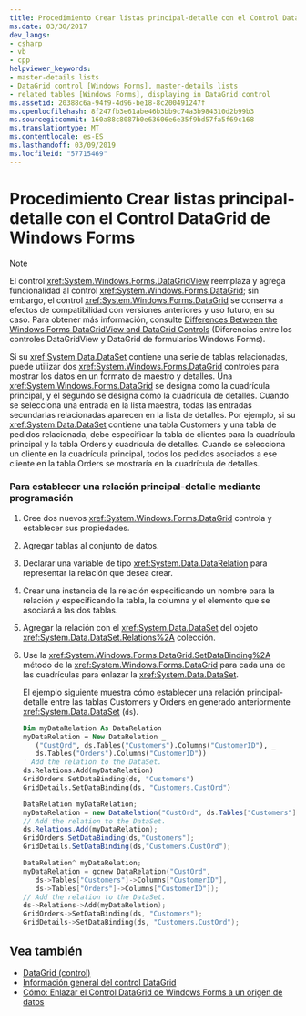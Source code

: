 ```yaml
---
title: Procedimiento Crear listas principal-detalle con el Control DataGrid de Windows Forms
ms.date: 03/30/2017
dev_langs:
- csharp
- vb
- cpp
helpviewer_keywords:
- master-details lists
- DataGrid control [Windows Forms], master-details lists
- related tables [Windows Forms], displaying in DataGrid control
ms.assetid: 20388c6a-94f9-4d96-be18-8c200491247f
ms.openlocfilehash: 8f247fb3e61abe46b3bb9c74a3b984310d2b99b3
ms.sourcegitcommit: 160a88c8087b0e63606e6e35f9bd57fa5f69c168
ms.translationtype: MT
ms.contentlocale: es-ES
ms.lasthandoff: 03/09/2019
ms.locfileid: "57715469"
---
```

# <a name="how-to-create-masterdetail-lists-with-the-windows-forms-datagrid-control"></a>Procedimiento Crear listas principal-detalle con el Control DataGrid de Windows Forms
> [!NOTE]
>  El control <xref:System.Windows.Forms.DataGridView> reemplaza y agrega funcionalidad al control <xref:System.Windows.Forms.DataGrid>; sin embargo, el control <xref:System.Windows.Forms.DataGrid> se conserva a efectos de compatibilidad con versiones anteriores y uso futuro, en su caso. Para obtener más información, consulte [Differences Between the Windows Forms DataGridView and DataGrid Controls](differences-between-the-windows-forms-datagridview-and-datagrid-controls.md) (Diferencias entre los controles DataGridView y DataGrid de formularios Windows Forms).  
  
 Si su <xref:System.Data.DataSet> contiene una serie de tablas relacionadas, puede utilizar dos <xref:System.Windows.Forms.DataGrid> controles para mostrar los datos en un formato de maestro y detalles. Una <xref:System.Windows.Forms.DataGrid> se designa como la cuadrícula principal, y el segundo se designa como la cuadrícula de detalles. Cuando se selecciona una entrada en la lista maestra, todas las entradas secundarias relacionadas aparecen en la lista de detalles. Por ejemplo, si su <xref:System.Data.DataSet> contiene una tabla Customers y una tabla de pedidos relacionada, debe especificar la tabla de clientes para la cuadrícula principal y la tabla Orders y cuadrícula de detalles. Cuando se selecciona un cliente en la cuadrícula principal, todos los pedidos asociados a ese cliente en la tabla Orders se mostraría en la cuadrícula de detalles.  
  
### <a name="to-set-a-masterdetail-relationship-programmatically"></a>Para establecer una relación principal-detalle mediante programación  
  
1.  Cree dos nuevos <xref:System.Windows.Forms.DataGrid> controla y establecer sus propiedades.  
  
2.  Agregar tablas al conjunto de datos.  
  
3.  Declarar una variable de tipo <xref:System.Data.DataRelation> para representar la relación que desea crear.  
  
4.  Crear una instancia de la relación especificando un nombre para la relación y especificando la tabla, la columna y el elemento que se asociará a las dos tablas.  
  
5.  Agregar la relación con el <xref:System.Data.DataSet> del objeto <xref:System.Data.DataSet.Relations%2A> colección.  
  
6.  Use la <xref:System.Windows.Forms.DataGrid.SetDataBinding%2A> método de la <xref:System.Windows.Forms.DataGrid> para cada una de las cuadrículas para enlazar la <xref:System.Data.DataSet>.  
  
     El ejemplo siguiente muestra cómo establecer una relación principal-detalle entre las tablas Customers y Orders en generado anteriormente <xref:System.Data.DataSet> (`ds`).  
  
    ```vb  
    Dim myDataRelation As DataRelation  
    myDataRelation = New DataRelation _  
       ("CustOrd", ds.Tables("Customers").Columns("CustomerID"), _  
       ds.Tables("Orders").Columns("CustomerID"))  
    ' Add the relation to the DataSet.  
    ds.Relations.Add(myDataRelation)  
    GridOrders.SetDataBinding(ds, "Customers")  
    GridDetails.SetDataBinding(ds, "Customers.CustOrd")  
    ```  
  
    ```csharp  
    DataRelation myDataRelation;  
    myDataRelation = new DataRelation("CustOrd", ds.Tables["Customers"].Columns["CustomerID"], ds.Tables["Orders"].Columns["CustomerID"]);  
    // Add the relation to the DataSet.  
    ds.Relations.Add(myDataRelation);  
    GridOrders.SetDataBinding(ds,"Customers");  
    GridDetails.SetDataBinding(ds,"Customers.CustOrd");  
    ```  
  
    ```cpp  
    DataRelation^ myDataRelation;  
    myDataRelation = gcnew DataRelation("CustOrd",  
       ds->Tables["Customers"]->Columns["CustomerID"],  
       ds->Tables["Orders"]->Columns["CustomerID"]);  
    // Add the relation to the DataSet.  
    ds->Relations->Add(myDataRelation);  
    GridOrders->SetDataBinding(ds, "Customers");  
    GridDetails->SetDataBinding(ds, "Customers.CustOrd");  
    ```  
  
## <a name="see-also"></a>Vea también
- [DataGrid (control)](datagrid-control-windows-forms.md)
- [Información general del control DataGrid](datagrid-control-overview-windows-forms.md)
- [Cómo: Enlazar el Control DataGrid de Windows Forms a un origen de datos](how-to-bind-the-windows-forms-datagrid-control-to-a-data-source.md)
